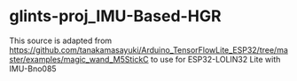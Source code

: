 # glints-proj_IMU-Based-HGR
This source is adapted from https://github.com/tanakamasayuki/Arduino_TensorFlowLite_ESP32/tree/master/examples/magic_wand_M5StickC to use for ESP32-LOLIN32 Lite with IMU-Bno085
